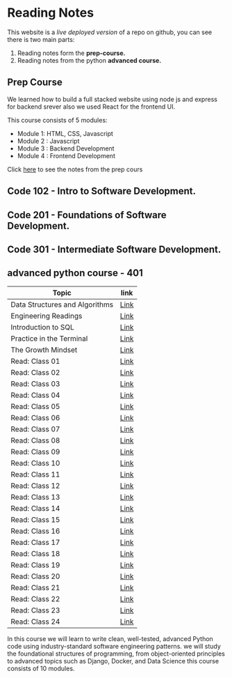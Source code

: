 # Reading Notes
This website is a *live deployed version* of a repo on github, you can see there is two main parts:
1. Reading notes form the **prep-course.**
2. Reading notes from the python **advanced course.**

## Prep Course
We learned how to build a full stacked website using node js and express for backend srever also we used React for the frontend UI.

This course consists of 5 modules:
- Module 1: HTML, CSS, Javascript
- Module 2 : Javascript
- Module 3 : Backend Development
- Module 4 : Frontend Development

Click [here](https://ibraheem-areeda.github.io/my-notes/) to see the notes from the prep cours

## Code 102 - Intro to Software Development.
## Code 201 - Foundations of Software Development.
##  Code 301 - Intermediate Software Development.

## advanced python course - 401

| Topic | link |
| ----------- | ----------- |
| Data Structures and Algorithms | [Link](Data-Structures-and-Algorithms.md) |
| Engineering Readings | [Link](Engineering-Readings.md) |
| Introduction to SQL |  [Link](Introduction-to-SQL.md)  |
| Practice in the Terminal | [Link](Practice-in-the-Terminal.md) |
| The Growth Mindset | [Link](Growth-mindset.md)  |
| Read: Class 01 | [Link](Read-Class-01.md)  |
| Read: Class 02 | [Link](Read-Class-02.md)  |
| Read: Class 03 | [Link](Read-Class-03.md)  |
| Read: Class 04 | [Link](Read-Class-04.md)  |
| Read: Class 05 | [Link](Read-Class-05.md)  |
| Read: Class 06| [Link](Read-Class-06.md)  |
| Read: Class 07| [Link](Read-Class-07.md)  |
| Read: Class 08| [Link](Read-Class-08.md)  |
| Read: Class 09| [Link](Read-Class-09.md)  |
| Read: Class 10| [Link](Read-Class-10.md)  |
| Read: Class 11| [Link](Read-Class-11.md)  |
| Read: Class 12| [Link](Read-Class-12.md)  |
| Read: Class 13| [Link](Read-Class-13.md)  |
| Read: Class 14| [Link](Read-Class-14.md)  |
| Read: Class 15| [Link](Read-Class-15.md)  |
| Read: Class 16| [Link](Read-Class-16.md)  |
| Read: Class 17| [Link](Read-Class-17.md)  |
| Read: Class 18| [Link](Read-Class-18.md)  |
| Read: Class 19| [Link](Read-Class-19.md)  |
| Read: Class 20| [Link](Read-Class-20.md)  |
| Read: Class 21| [Link](Read-Class-21.md)  |
| Read: Class 22| [Link](Read-Class-22.md)  |
| Read: Class 23| [Link](Read-Class-23.md)  |
| Read: Class 24| [Link](Read-Class-24.md)  |

In this course we will learn to write clean, well-tested, advanced Python code using industry-standard software engineering patterns. we will study the foundational structures of programming, from object-oriented principles to advanced topics such as Django, Docker, and Data Science
this course consists of 10 modules.






